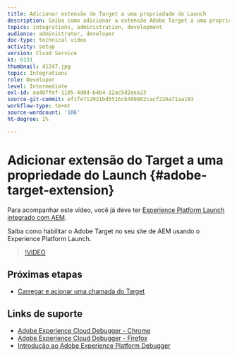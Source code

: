 ```yaml
---
title: Adicionar extensão do Target a uma propriedade do Launch
description: Saiba como adicionar a extensão Adobe Target a uma propriedade do Adobe Experience Platform Launch.
topics: integrations, administration, development
audience: administrator, developer
doc-type: technical video
activity: setup
version: Cloud Service
kt: 6131
thumbnail: 41247.jpg
topic: Integrations
role: Developer
level: Intermediate
exl-id: aa48ffef-1105-4d0d-b4b4-12ac5d2eea23
source-git-commit: ef1fe712921bd5516cb389862cacf226a71aa193
workflow-type: tm+mt
source-wordcount: '106'
ht-degree: 1%

---
```


# Adicionar extensão do Target a uma propriedade do Launch {#adobe-target-extension}

Para acompanhar este vídeo, você já deve ter [Experience Platform Launch integrado com AEM](../experience-platform/data-collection/tags/overview.md).

Saiba como habilitar o Adobe Target no seu site de AEM usando o Experience Platform Launch.

>[!VIDEO](https://video.tv.adobe.com/v/41247?quality=12&learn=on)

## Próximas etapas

+ [Carregar e acionar uma chamada do Target](./load-and-fire-target.md)

## Links de suporte

+ [Adobe Experience Cloud Debugger - Chrome](https://chrome.google.com/webstore/detail/adobe-experience-cloud-de/ocdmogmohccmeicdhlhhgepeaijenapj)
+ [Adobe Experience Cloud Debugger - Firefox](https://addons.mozilla.org/en-US/firefox/addon/adobe-experience-platform-dbg/)
+ [Introdução ao Adobe Experience Platform Debugger](https://experienceleague.adobe.com/docs/debugger-learn/tutorials/experience-platform-debugger/introduction-to-the-experience-platform-debugger.html)
